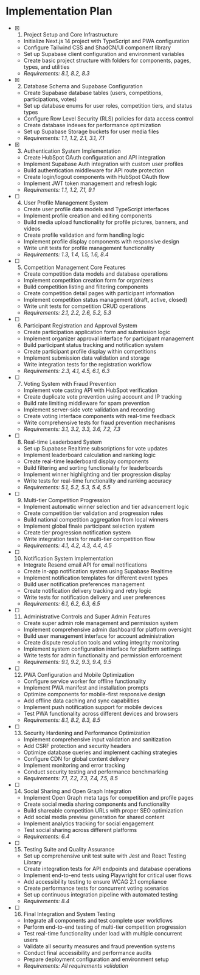 # Implementation Plan

- [x] 1. Project Setup and Core Infrastructure
  - Initialize Next.js 14 project with TypeScript and PWA configuration
  - Configure Tailwind CSS and ShadCN/UI component library
  - Set up Supabase client configuration and environment variables
  - Create basic project structure with folders for components, pages, types, and utilities
  - _Requirements: 8.1, 8.2, 8.3_

- [x] 2. Database Schema and Supabase Configuration
  - Create Supabase database tables (users, competitions, participations, votes)
  - Set up database enums for user roles, competition tiers, and status types
  - Configure Row Level Security (RLS) policies for data access control
  - Create database indexes for performance optimization
  - Set up Supabase Storage buckets for user media files
  - _Requirements: 1.1, 1.2, 2.1, 3.1, 7.1_

- [x] 3. Authentication System Implementation
  - Create HubSpot OAuth configuration and API integration
  - Implement Supabase Auth integration with custom user profiles
  - Build authentication middleware for API route protection
  - Create login/logout components with HubSpot OAuth flow
  - Implement JWT token management and refresh logic
  - _Requirements: 1.1, 1.2, 7.1, 9.1_

- [ ] 4. User Profile Management System
  - Create user profile data models and TypeScript interfaces
  - Implement profile creation and editing components
  - Build media upload functionality for profile pictures, banners, and videos
  - Create profile validation and form handling logic
  - Implement profile display components with responsive design
  - Write unit tests for profile management functionality
  - _Requirements: 1.3, 1.4, 1.5, 1.6, 8.4_

- [ ] 5. Competition Management Core Features
  - Create competition data models and database operations
  - Implement competition creation form for organizers
  - Build competition listing and filtering components
  - Create competition detail pages with participant information
  - Implement competition status management (draft, active, closed)
  - Write unit tests for competition CRUD operations
  - _Requirements: 2.1, 2.2, 2.6, 5.2, 5.3_

- [ ] 6. Participant Registration and Approval System
  - Create participation application form and submission logic
  - Implement organizer approval interface for participant management
  - Build participant status tracking and notification system
  - Create participant profile display within competitions
  - Implement submission data validation and storage
  - Write integration tests for the registration workflow
  - _Requirements: 2.3, 4.1, 4.5, 6.1, 6.3_

- [ ] 7. Voting System with Fraud Prevention
  - Implement vote casting API with HubSpot verification
  - Create duplicate vote prevention using account and IP tracking
  - Build rate limiting middleware for spam prevention
  - Implement server-side vote validation and recording
  - Create voting interface components with real-time feedback
  - Write comprehensive tests for fraud prevention mechanisms
  - _Requirements: 3.1, 3.2, 3.3, 3.6, 7.2, 7.3_

- [ ] 8. Real-time Leaderboard System
  - Set up Supabase Realtime subscriptions for vote updates
  - Implement leaderboard calculation and ranking logic
  - Create real-time leaderboard display components
  - Build filtering and sorting functionality for leaderboards
  - Implement winner highlighting and tier progression display
  - Write tests for real-time functionality and ranking accuracy
  - _Requirements: 5.1, 5.2, 5.3, 5.4, 5.5_

- [ ] 9. Multi-tier Competition Progression
  - Implement automatic winner selection and tier advancement logic
  - Create competition tier validation and progression rules
  - Build national competition aggregation from local winners
  - Implement global finale participant selection system
  - Create tier progression notification system
  - Write integration tests for multi-tier competition flow
  - _Requirements: 4.1, 4.2, 4.3, 4.4, 4.5_

- [ ] 10. Notification System Implementation
  - Integrate Resend email API for email notifications
  - Create in-app notification system using Supabase Realtime
  - Implement notification templates for different event types
  - Build user notification preferences management
  - Create notification delivery tracking and retry logic
  - Write tests for notification delivery and user preferences
  - _Requirements: 6.1, 6.2, 6.3, 6.5_

- [ ] 11. Administrative Controls and Super Admin Features
  - Create super admin role management and permission system
  - Implement comprehensive admin dashboard for platform oversight
  - Build user management interface for account administration
  - Create dispute resolution tools and voting integrity monitoring
  - Implement system configuration interface for platform settings
  - Write tests for admin functionality and permission enforcement
  - _Requirements: 9.1, 9.2, 9.3, 9.4, 9.5_

- [ ] 12. PWA Configuration and Mobile Optimization
  - Configure service worker for offline functionality
  - Implement PWA manifest and installation prompts
  - Optimize components for mobile-first responsive design
  - Add offline data caching and sync capabilities
  - Implement push notification support for mobile devices
  - Test PWA functionality across different devices and browsers
  - _Requirements: 8.1, 8.2, 8.3, 8.5_

- [ ] 13. Security Hardening and Performance Optimization
  - Implement comprehensive input validation and sanitization
  - Add CSRF protection and security headers
  - Optimize database queries and implement caching strategies
  - Configure CDN for global content delivery
  - Implement monitoring and error tracking
  - Conduct security testing and performance benchmarking
  - _Requirements: 7.1, 7.2, 7.3, 7.4, 7.5, 8.5_

- [ ] 14. Social Sharing and Open Graph Integration
  - Implement Open Graph meta tags for competition and profile pages
  - Create social media sharing components and functionality
  - Build shareable competition URLs with proper SEO optimization
  - Add social media preview generation for shared content
  - Implement analytics tracking for social engagement
  - Test social sharing across different platforms
  - _Requirements: 6.4_

- [ ] 15. Testing Suite and Quality Assurance
  - Set up comprehensive unit test suite with Jest and React Testing Library
  - Create integration tests for API endpoints and database operations
  - Implement end-to-end tests using Playwright for critical user flows
  - Add accessibility testing to ensure WCAG 2.1 compliance
  - Create performance tests for concurrent voting scenarios
  - Set up continuous integration pipeline with automated testing
  - _Requirements: 8.4_

- [ ] 16. Final Integration and System Testing
  - Integrate all components and test complete user workflows
  - Perform end-to-end testing of multi-tier competition progression
  - Test real-time functionality under load with multiple concurrent users
  - Validate all security measures and fraud prevention systems
  - Conduct final accessibility and performance audits
  - Prepare deployment configuration and environment setup
  - _Requirements: All requirements validation_